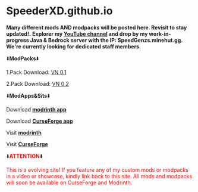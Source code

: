 # SpeederXD.github.io
__Many different mods AND modpacks will be posted here. Revisit to stay updated!.__
__Explorer my [YouTube channel](https://m.youtube.com/@speederxd7039) and drop by my work-in-progress Java & Bedrock server with the IP: SpeedGenzs.minehut.gg. We're currently looking for dedicated staff members.__

⬇️**ModPacks**⬇️                                                                          

1.Pack Download: [VN 0.1](https://github.com/SpeederXD/SpeederXD.github.io/raw/main/VN%201.20.2-0.1.zip)

2.Pack Download: [VN 0.2](https://github.com/SpeederXD/SpeederXD.github.io/raw/main/VN%201.20.2%20v0.2-0.2.zip)

⬇️**ModApps&Sits**⬇️

Download [__modrinth app__](https://modrinth.com/app)

Download [__CurseForge app__](https://www.curseforge.com/download/app)

Visit [__modrinth__](https://modrinth.com)

Visit [__CurseForge__](https://www.curseforge.com)

⬇️<span style="color:red; font-weight:bold;">ATTENTION</span>⬇️

<span style="color:red">This is a evolving site! If you feature any of my custom mods or modpacks in a video or showcase, kindly link back to this site. All mods and modpacks will soon be available on CurseForge and Modrinth.</span>
